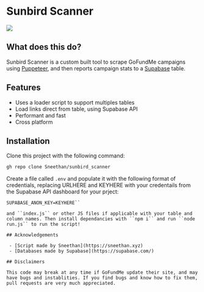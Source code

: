 
# Sunbird Scanner




![](https://cdn.thebeesnees.lol/scanner-banner.png)

## What does this do?

Sunbird Scanner is a custom built tool to scrape GoFundMe campaigns using [Puppeteer](https://pptr.dev/), and then reports campaign stats to a [Supabase](https://supabase.com/) table.

## Features

- Uses a loader script to support multiples tables
- Load links direct from table, using Supabase API
- Performant and fast
- Cross platform


## Installation

Clone this project with the following command:

```bash
gh repo clone Sneethan/sunbird_scanner
```
Create a file called ``.env`` and populate it with the following format of credentials, replacing URLHERE and KEYHERE with your credentails from the Supabase API dashboard for your prject:

```SUPABASE_URL=URLHERE
SUPABASE_ANON_KEY=KEYHERE``

and ``index.js`` or other JS files if applicable with your table and column names. Then install dependancies with ``npm i`` and run ``node run.js`` to run the script!
    
## Acknowledgements

 - [Script made by Sneethan](https://sneethan.xyz)
 - [Databases made by Supabase](https://supabase.com/)

## Disclaimers

This code may break at any time if GoFundMe update their site, and may have bugs and instablities. If you find bugs and know how to fix them, pull requests are very much appreciated.
